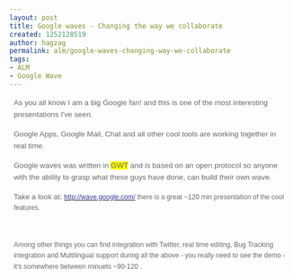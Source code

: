 ```yaml
---
layout: post
title: Google waves - Changing the way we collaborate
created: 1252128519
author: hagzag
permalink: alm/google-waves-changing-way-we-collaborate
tags:
- ALM
- Google Wave
---
```

<p>
<meta http-equiv="CONTENT-TYPE" content="text/html; charset=utf-8">
<title></title>
<meta name="GENERATOR" content="OpenOffice.org 3.0  (Linux)"> 	<style type="text/css">
	<!--
		@page { margin: 0.79in }
		P { margin-bottom: 0.08in }
		A:link { so-language: zxx }
	-->
	</style></meta>
</meta>
</p>
<p style="border: medium none ; padding: 0in; margin-left: 0.08in; margin-right: 0.08in; margin-bottom: 0in; font-style: normal; font-weight: normal; line-height: 0.22in;"><font color="#666666"><font face="Tahoma, Verdana, Arial, Helvetica, sans-serif"><font size="2" style="font-size: 10pt;"><span style="background: rgb(255, 255, 255) none repeat scroll 0% 0%; -moz-background-clip: -moz-initial; -moz-background-origin: -moz-initial; -moz-background-inline-policy: -moz-initial;">As you all know I am a big Google fan! and this is one of the most interesting presentations I've seen.</span></font></font></font></p>
<p style="border: medium none ; padding: 0in; margin-left: 0.08in; margin-right: 0.08in; margin-bottom: 0in; font-style: normal; font-weight: normal; line-height: 0.22in;"><font color="#666666"><font face="Tahoma, Verdana, Arial, Helvetica, sans-serif"><font size="2" style="font-size: 10pt;"><span style="background: rgb(255, 255, 255) none repeat scroll 0% 0%; -moz-background-clip: -moz-initial; -moz-background-origin: -moz-initial; -moz-background-inline-policy: -moz-initial;">Google Apps, Google Mail, Chat and all other cool tools are working together in real time.</span></font></font></font></p>
<p style="border: medium none ; padding: 0in; margin-left: 0.08in; margin-right: 0.08in; margin-bottom: 0in; font-style: normal; font-weight: normal; line-height: 0.22in;"><font color="#666666"><font face="Tahoma, Verdana, Arial, Helvetica, sans-serif"><font size="2" style="font-size: 10pt;"><span style="background: rgb(255, 255, 255) none repeat scroll 0% 0%; -moz-background-clip: -moz-initial; -moz-background-origin: -moz-initial; -moz-background-inline-policy: -moz-initial;">Google waves was written in&nbsp;<span style="background: rgb(255, 255, 0) none repeat scroll 0% 0%; -moz-background-clip: -moz-initial; -moz-background-origin: -moz-initial; -moz-background-inline-policy: -moz-initial;">GWT</span>&nbsp;and is based on an open protocol so anyone with the ability to grasp what these guys have done, can build their own wave.</span></font></font></font></p>
<p style="border: medium none ; padding: 0in; margin-left: 0.08in; margin-right: 0.08in; margin-bottom: 0in; line-height: 0.2in;"><font color="#666666"><font face="Tahoma, Verdana, Arial, Helvetica, sans-serif"><font size="2" style="font-size: 10pt;"><span style="font-style: normal;"><span style="font-weight: normal;"><span style="background: rgb(255, 255, 255) none repeat scroll 0% 0%; -moz-background-clip: -moz-initial; -moz-background-origin: -moz-initial; -moz-background-inline-policy: -moz-initial;">Take a look at:&nbsp;</span></span></span></font></font></font><a href="http://wave.google.com/"><font color="#333399"><span style="text-decoration: none;"><font face="Tahoma, Verdana, Arial, Helvetica, sans-serif"><font size="2" style="font-size: 9pt;"><span style="font-style: normal;"><span style="font-weight: normal;"><span style="background: rgb(255, 255, 255) none repeat scroll 0% 0%; -moz-background-clip: -moz-initial; -moz-background-origin: -moz-initial; -moz-background-inline-policy: -moz-initial;">http://wave.google.com/</span></span></span></font></font></span></font></a><font color="#666666"><font face="Tahoma, Verdana, Arial, Helvetica, sans-serif"><font size="2" style="font-size: 9pt;"><span style="font-style: normal;"><span style="font-weight: normal;"><span style="background: rgb(255, 255, 255) none repeat scroll 0% 0%; -moz-background-clip: -moz-initial; -moz-background-origin: -moz-initial; -moz-background-inline-policy: -moz-initial;">&nbsp;there is&nbsp;a great&nbsp;~120 min presentation of the cool features.</span></span></span></font></font></font></p>
<p style="border: medium none ; padding: 0in; margin-left: 0.08in; margin-right: 0.08in; margin-bottom: 0in; line-height: 0.2in;">&nbsp;</p>
<p style="border: medium none ; padding: 0in; margin-left: 0.08in; margin-right: 0.08in; margin-bottom: 0in; font-style: normal; font-weight: normal; line-height: 0.2in;"><font color="#666666"><font face="Tahoma, Verdana, Arial, Helvetica, sans-serif"><font size="2" style="font-size: 9pt;"><span style="background: rgb(255, 255, 255) none repeat scroll 0% 0%; -moz-background-clip: -moz-initial; -moz-background-origin: -moz-initial; -moz-background-inline-policy: -moz-initial;">Among other things you can find integration with Twitter, real time editing, Bug Tracking integration and Multilingual support during all the above - you really need to see the demo - it's somewhere between minuets ~90-120 .</span></font></font></font></p>
<p><br />
&nbsp;</p>
